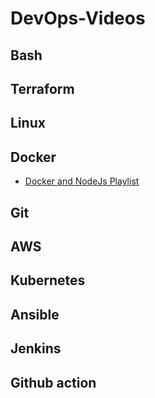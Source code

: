 # DevOps-Videos

## Bash

## Terraform

## Linux 

## Docker

- [Docker and NodeJs Playlist](https://github.com/babakDoraniArab/DevOps-Videos.git)

## Git


## AWS

## Kubernetes

## Ansible 

## Jenkins

## Github action



